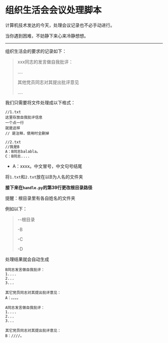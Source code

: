 # 组织生活会会议处理脚本

计算机技术发达的今天，处理会议记录也不必手动进行。

当你遇到困难，不妨静下来心来冷静想想。

---

组织生活会的要求的记录如下：

> xxx同志的发言做自我批评：
>
> ....
>
> 其他党员同志对其提出批评意见
>
> ....

我们只需要将文件处理成以下格式：

```
//1.txt
这里存放自我批评信息
一个点一行
就是这样
// 是注释，使用时全删掉
```

```txt
//2.txt
//我是B
A：B同志balabla。
C：B同志....
```

- A：xxxx。中文冒号，中文句号结尾

将`1.txt`和`2.txt`放在以B为人名的文件夹

**接下来在`handle.py`的第39行更改根目录路径**

提醒：根目录里有各自姓名的文件夹

例如以下：

>--根目录
>
>-B
>
>-C
>
>-D

处理结果就会自动生成

```
B同志发言做自我批评：
1....
2...
3...

其它党员同志对其提出批评意见：
A：。。。。

A同志发言做自我批评：
1....
2...
3...

其它党员同志对其提出批评意见：
B：////。
```




